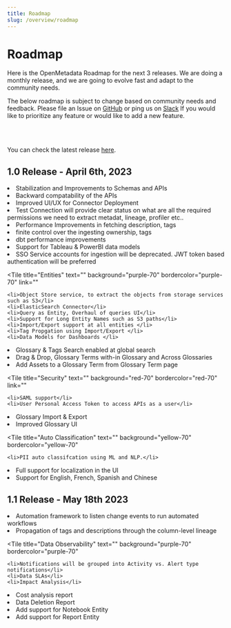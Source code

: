 ```yaml
---
title: Roadmap
slug: /overview/roadmap
---
```


# Roadmap

Here is the OpenMetadata Roadmap for the next 3 releases. We are doing a monthly release, and we are going to evolve fast
and adapt to the community needs.

The below roadmap is subject to change based on community needs and feedback. Please file an Issue on [GitHub](https://github.com/open-metadata/OpenMetadata/issues) 
or ping us on [Slack](https://slack.open-metadata.org/) If you would like to prioritize any feature or would like to add a new feature.

<br></br>

You can check the latest release [here](/overview/releases).


## 1.0 Release - April 6th, 2023

<TileContainer>
   <Tile
    title="APIs & Schema"
    text=""
    background="yellow-70"
    bordercolor="yellow-70"
    link=""
  >
    <li>Stabilization and Improvements to Schemas and APIs</li>
    <li>Backward compatability of the APIs </li>
  </Tile>
    <Tile
    title="Ingestion"
    text=""
    background="green-70"
    bordercolor="green-70"
  >
  	 <li> Improved UI/UX for Connector Deployment</li>
  	 <li> Test Connection will provide clear status on what are all the required permissions we need to extract metadat, lineage, profiler etc.. </li>
    <li> Performance Improvements in fetching description, tags </li>
    <li> finite control over the ingesting ownership, tags </li>
    <li> dbt performance improvements </li>
    <li> Support for Tableau & PowerBI data models </li>
    <li> SSO Service accounts for ingestion will be deprecated. JWT token based authentication will be preferred </li>
  </Tile>

  <Tile
    title="Entities"
    text=""
    background="purple-70"
    bordercolor="purple-70"
    link=""
  >
    <li>Object Store service, to extract the objects from storage services such as S3</li>
    <li>ElasticSearch Connector</li>
    <li>Query as Entity, Overhaul of queries UI</li>
    <li>Support for Long Entity Names such as S3 paths</li>
    <li>Import/Export support at all entities </li>
    <li>Tag Propgation using Import/Export </li>
    <li>Data Models for Dashboards </li>
  </Tile>
    <Tile
    title="Glossary"
    text=""
    background="green-70"
    bordercolor="green-70"
  >
  	 <li> Glossary & Tags Search enabled at global search</li>
    <li> Drag & Drop, Glossary Terms with-in Glossary and Across Glossaries </li>    
    <li> Add Assets to a Glossary Term from Glossary Term page </li>
  </Tile>
  
  <Tile
    title="Security"
    text=""
    background="red-70"
    bordercolor="red-70"
    link=""
  >
    <li>SAML support</li>
    <li>User Personal Access Token to access APIs as a user</li>
  </Tile>
    <Tile
    title="Glossary"
    text=""
    background="green-70"
    bordercolor="green-70"
  >
  	 <li> Glossary Import & Export</li>
    <li> Improved Glossary UI </li>
  </Tile>

  <Tile
    title="Auto Classification"
    text=""
    background="yellow-70"
    bordercolor="yellow-70"
  >
    <li>PII auto classifcation using ML and NLP.</li>
  </Tile>
  <Tile
    title="Localization"
    text=""
    background="purple-70"
    bordercolor="purple-70"
  >
    <li>Full support for localization in the UI</li>
    <li>Support for English, French, Spanish and Chinese</li>
  </Tile>
</TileContainer>

## 1.1 Release - May 18th 2023

<TileContainer>
  <Tile
    title="Automation"
    text=""
    background="yellow-70"
    bordercolor="yellow-70"
  >
    <li>Automation framework to listen change events to run automated workflows</li>
  </Tile>
   <Tile
    title="Lineage"
    text=""
    background="purple-70"
    bordercolor="purple-70"
    link=""
    size="half"
  >
    <li>Propagation of tags and descriptions through the column-level lineage</li>
  </Tile>

  <Tile
    title="Data Observability"
    text=""
    background="purple-70"
    bordercolor="purple-70"
  >
    <li>Notifications will be grouped into Activity vs. Alert type notifications</li>
    <li>Data SLAs</li>
    <li>Impact Analysis</li>
  </Tile>
  <Tile
    title="Data Insights"
    text=""
    background="pink-70"
    bordercolor="pink-70"
  >
    <li>Cost analysis report</li>
    <li>Data Deletion Report</li>
  </Tile>
  <Tile
    title="Entities"
    text=""
    background="green-70"
    bordercolor="green-70"
  >
  <li> Add support for Notebook Entity </li>
  <li> Add support for Report Entity </li>
  </Tile>
 </TileContainer>
